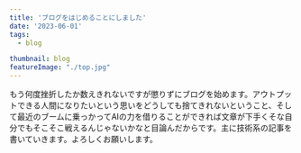 ```yaml
---
title: 'ブログをはじめることにしました'
date: '2023-06-01'
tags:
  - blog

thumbnail: blog
featureImage: "./top.jpg"
---
```


もう何度挫折したか数えきれないですが懲りずにブログを始めます。アウトプットできる人間になりたいという思いをどうしても捨てきれないということ、そして最近のブームに乗っかってAIの力を借りることができれば文章が下手くそな自分でもそこそこ戦えるんじゃないかなと目論んだからです。主に技術系の記事を書いていきます。よろしくお願いします。

